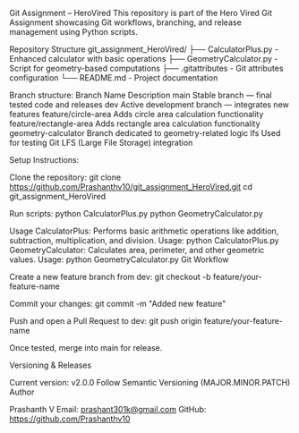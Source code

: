 

Git Assignment – HeroVired This repository is part of the Hero Vired Git Assignment showcasing Git workflows, branching, and release management using Python scripts.

Repository Structure git_assignment_HeroVired/ ├── CalculatorPlus.py - Enhanced calculator with basic operations ├── GeometryCalculator.py - Script for geometry-based computations ├── .gitattributes - Git attributes configuration └── README.md - Project documentation

Branch structure: Branch Name Description main Stable branch — final tested code and releases dev Active development branch — integrates new features feature/circle-area Adds circle area calculation functionality feature/rectangle-area Adds rectangle area calculation functionality geometry-calculator Branch dedicated to geometry-related logic lfs Used for testing Git LFS (Large File Storage) integration

Setup Instructions:

Clone the repository: git clone https://github.com/Prashanthv10/git_assignment_HeroVired.git cd git_assignment_HeroVired

Run scripts: python CalculatorPlus.py python GeometryCalculator.py

Usage CalculatorPlus: Performs basic arithmetic operations like addition, subtraction, multiplication, and division. Usage: python CalculatorPlus.py GeometryCalculator: Calculates area, perimeter, and other geometric values. Usage: python GeometryCalculator.py Git Workflow

Create a new feature branch from dev: git checkout -b feature/your-feature-name

Commit your changes: git commit -m "Added new feature"

Push and open a Pull Request to dev: git push origin feature/your-feature-name

Once tested, merge into main for release.

Versioning & Releases

Current version: v2.0.0
Follow Semantic Versioning (MAJOR.MINOR.PATCH)
Author

Prashanth V Email: prashant301k@gmail.com GitHub: https://github.com/Prashanthv10
